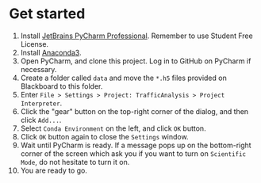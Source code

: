 # Get started

1. Install [JetBrains PyCharm Professional](https://www.jetbrains.com/pycharm/download/). Remember to use Student Free License.
2. Install [Anaconda3](https://www.anaconda.com/distribution/#download-section).
3. Open PyCharm, and clone this project. Log in to GitHub on PyCharm if necessary.
4. Create a folder called `data` and move the `*.h5` files provided on Blackboard to this folder.
5. Enter `File > Settings > Project: TrafficAnalysis > Project Interpreter`.
6. Click the "gear" button on the top-right corner of the dialog, and then click `Add...`.
7. Select `Conda Environment` on the left, and click `OK` button.
8. Click `OK` button again to close the `Settings` window.
9. Wait until PyCharm is ready. If a message pops up on the bottom-right corner of the screen which ask you if you want to turn on `Scientific Mode`, do not hesitate to turn it on.
10. You are ready to go.
